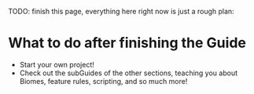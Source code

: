 TODO: finish this page, everything here right now is just a rough plan:

# What to do after finishing the Guide
- Start your own project!
- Check out the subGuides of the other sections, teaching you about Biomes, feature rules, scripting, and so much more!